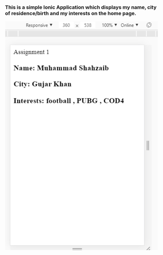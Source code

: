 ### This is a simple Ionic Application which displays my name, city of residence/birth and my interests on the home page.

<img src="Screenshot%20.png" width="752">
